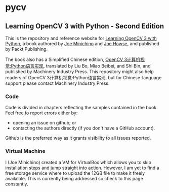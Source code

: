 # pycv
## Learning OpenCV 3 with Python - Second Edition

This is the repository and reference website for [Learning OpenCV 3 with Python](https://www.packtpub.com/application-development/learning-opencv-3-computer-vision-python-second-edition), a book authored by [Joe Minichino](https://github.com/techfort) and [Joe Howse](https://github.com/JoeHowse), and published by Packt Publishing.

The book also has a Simplified Chinese edition, [OpenCV 3计算机视觉:Python语言实现](https://www.amazon.cn/%E5%9B%BE%E4%B9%A6/dp/B01H6ZJBV0), translated by Liu Bo, Miao Beibei, and Shi Bin, and published by Machinery Industry Press. This repository might also help readers of OpenCV 3计算机视觉:Python语言实现, but for Chinese-language support please contact Machinery Industry Press.

### Code
Code is divided in chapters reflecting the samples contained in the book. Feel free to report errors either by:
* opening an issue on github; or
* contacting the authors directly (if you don't have a GitHub account).

Github is the preferred way as it grants visibility to all issues reported.

### Virtual Machine
I (Joe Minichino) created a VM for VirtualBox which allows you to skip installation steps and jump straight into action. However, I am yet to find a free storage service where to upload the 12GB file to make it freely availalble. This is currently being addressed so check to this page constantly.
